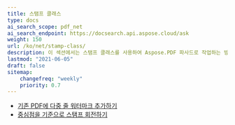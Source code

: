 ```yaml
---
title: 스탬프 클래스
type: docs
ai_search_scope: pdf_net
ai_search_endpoint: https://docsearch.api.aspose.cloud/ask
weight: 150
url: /ko/net/stamp-class/
description: 이 섹션에서는 스탬프 클래스를 사용하여 Aspose.PDF 파사드로 작업하는 방법을 설명합니다.
lastmod: "2021-06-05"
draft: false
sitemap:
    changefreq: "weekly"
    priority: 0.7
---
```

- [기존 PDF에 다중 줄 워터마크 추가하기](/pdf/net/adding-multi-line-watermark-to-existing-pdf/)
- [중심점을 기준으로 스탬프 회전하기](/pdf/net/rotating-stamp-about-the-center-point/)